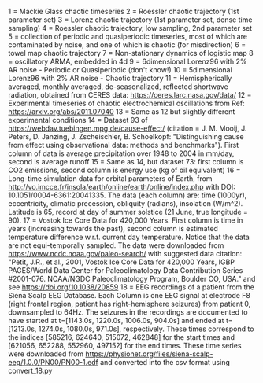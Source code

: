 1 = Mackie Glass chaotic timeseries
2 = Roessler chaotic trajectory (1st parameter set)
3 = Lorenz chaotic trajectory (1st parameter set, dense time sampling)
4 = Roessler chaotic trajectory, low sampling, 2nd parameter set
5 = collection of periodic and quasiperiodic timeseries, most of which are contaminated by noise, and one of which is chaotic (for misdirection)
6 = towel map chaotic trajectory
7 = Non-stationary dynamics of logistic map
8 = oscillatory ARMA, embedded in 4d
9 = 6dimensional Lorenz96 with 2% AR noise - Periodic or Quasiperiodic (don't know!)
10 = 5dimensional Lorenz96 with 2% AR noise - Chaotic trajectory
11 = Hemispherically averaged, monthly averaged, de-seasonalized, reflected shortwave radiation, obtained from CERES data: https://ceres.larc.nasa.gov/data/
12 = Experimental timeseries of chaotic electrochemical oscillations from Ref: https://arxiv.org/abs/2011.07040
13 = Same as 12 but slightly different experimental conditions
14 = Dataset 93 of https://webdav.tuebingen.mpg.de/cause-effect/ (citation = J. M. Mooij, J. Peters, D. Janzing, J. Zscheischler, B. Schoelkopf: "Distinguishing cause from effect using observational data: methods and benchmarks"). First column of data is average precipitation over 1948 to 2004 in mm/day, second is average runoff
15 = Same as 14, but dataset 73: first column is CO2 emissions, second column is energy use (kg of oil equivalent)
16 = Long-time simulation data for orbital parameters of Earth, from http://vo.imcce.fr/insola/earth/online/earth/online/index.php with DOI: 10.1051/0004-6361:20041335. The data (each column) are: time (1000yr), eccentricity, climatic precession, obliquity (radians), insolation (W/m^2). Latitude is 65, record at day of summer solstice (21 June, true longitude = 90).
17 = Vostok Ice Core Data for 420,000 Years. First column is time in years (increasing towards the past), second column is estimated temperature difference w.r.t. current day temperature. Notice that the data are not equi-temporally sampled. The data were downloaded from https://www.ncdc.noaa.gov/paleo-search/ with suggested data citation: "Petit, J.R., et al., 2001, Vostok Ice Core Data for 420,000 Years, IGBP PAGES/World Data Center for Paleoclimatology Data Contribution Series #2001-076. NOAA/NGDC Paleoclimatology Program, Boulder CO, USA." and see https://doi.org/10.1038/20859
18 = EEG recordings of a patient from the Siena Scalp EEG Database. Each Column is one EEG signal at electrode F8 (right frontal region, patient has right-hemisphere seizures) from patient 0, downsampled to 64Hz. The seizures in the recordings are documented to have started at t=[1143.0s, 1220.0s, 1006.0s, 904.0s] and ended at t=[1213.0s, 1274.0s, 1080.0s, 971.0s], respectively. These times correspond to the indices [585216, 624640, 515072, 462848] for the start times and [621056, 652288, 552960, 497152] for the end times. These time series were downloaded from https://physionet.org/files/siena-scalp-eeg/1.0.0/PN00/PN00-1.edf and converted into the csv format using convert_18.py
